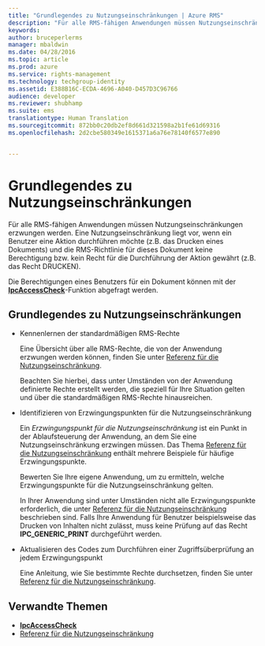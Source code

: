 ```yaml
---
title: "Grundlegendes zu Nutzungseinschränkungen | Azure RMS"
description: "Für alle RMS-fähigen Anwendungen müssen Nutzungseinschränkungen erzwungen werden."
keywords: 
author: bruceperlerms
manager: mbaldwin
ms.date: 04/28/2016
ms.topic: article
ms.prod: azure
ms.service: rights-management
ms.technology: techgroup-identity
ms.assetid: E388B16C-ECDA-4696-A040-D457D3C96766
audience: developer
ms.reviewer: shubhamp
ms.suite: ems
translationtype: Human Translation
ms.sourcegitcommit: 872bb0c20db2ef8d661d321598a2b1fe61d69316
ms.openlocfilehash: 2d2cbe580349e1615371a6a76e78140f6577e890


---
```


# Grundlegendes zu Nutzungseinschränkungen

Für alle RMS-fähigen Anwendungen müssen Nutzungseinschränkungen erzwungen werden. Eine Nutzungseinschränkung liegt vor, wenn ein Benutzer eine Aktion durchführen möchte (z.B. das Drucken eines Dokuments) und die RMS-Richtlinie für dieses Dokument keine Berechtigung bzw. kein Recht für die Durchführung der Aktion gewährt (z.B. das Recht DRUCKEN).

Die Berechtigungen eines Benutzers für ein Dokument können mit der [**IpcAccessCheck**](/rights-management/sdk/2.1/api/win/functions#msipc_ipcaccesscheck)-Funktion abgefragt werden.

## Grundlegendes zu Nutzungseinschränkungen

-   Kennenlernen der standardmäßigen RMS-Rechte

    Eine Übersicht über alle RMS-Rechte, die von der Anwendung erzwungen werden können, finden Sie unter [Referenz für die Nutzungseinschränkung](usage-restriction-reference.md).

    Beachten Sie hierbei, dass unter Umständen von der Anwendung definierte Rechte erstellt werden, die speziell für Ihre Situation gelten und über die standardmäßigen RMS-Rechte hinausreichen.

-   Identifizieren von Erzwingungspunkten für die Nutzungseinschränkung

    Ein *Erzwingungspunkt für die Nutzungseinschränkung* ist ein Punkt in der Ablaufsteuerung der Anwendung, an dem Sie eine Nutzungseinschränkung erzwingen müssen. Das Thema [Referenz für die Nutzungseinschränkung](usage-restriction-reference.md) enthält mehrere Beispiele für häufige Erzwingungspunkte.

    Bewerten Sie Ihre eigene Anwendung, um zu ermitteln, welche Erzwingungspunkte für die Nutzungseinschränkung gelten.

    In Ihrer Anwendung sind unter Umständen nicht alle Erzwingungspunkte erforderlich, die unter [Referenz für die Nutzungseinschränkung](usage-restriction-reference.md) beschrieben sind. Falls Ihre Anwendung für Benutzer beispielsweise das Drucken von Inhalten nicht zulässt, muss keine Prüfung auf das Recht **IPC\_GENERIC\_PRINT** durchgeführt werden.

-   Aktualisieren des Codes zum Durchführen einer Zugriffsüberprüfung an jedem Erzwingungspunkt

    Eine Anleitung, wie Sie bestimmte Rechte durchsetzen, finden Sie unter [Referenz für die Nutzungseinschränkung](usage-restriction-reference.md).

## Verwandte Themen

* [**IpcAccessCheck**](/rights-management/sdk/2.1/api/win/functions#msipc_ipcaccesscheck)
* [Referenz für die Nutzungseinschränkung](usage-restriction-reference.md)
 

 



<!--HONumber=Jun16_HO4-->



